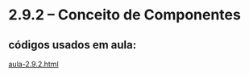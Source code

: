 # 2.9.2 – Conceito de Componentes

## códigos usados em aula:

[aula-2.9.2.html](/react/codigos/aula-2.9.2.html)